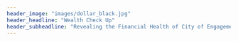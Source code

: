 ```yaml
---
header_image: "images/dollar_black.jpg"
header_headline: "Wealth Check Up"
header_subheadline: "Revealing the Financial Health of City of Engagement, Ohio"
---
```

